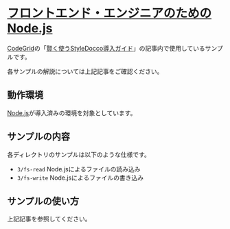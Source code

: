 # [フロントエンド・エンジニアのためのNode.js](https://app.codegrid.net/series/2014-nodejs)

[CodeGrid](http://www.codegrid.net/)の「[賢く使うStyleDocco導入ガイド](https://app.codegrid.net/series/2014-nodejs)」の記事内で使用しているサンプルです。

各サンプルの解説については上記記事をご確認ください。

## 動作環境

[Node.js](http://nodejs.org/)が導入済みの環境を対象としています。

## サンプルの内容

各ディレクトリのサンプルは以下のような仕様です。

- `3/fs-read` Node.jsによるファイルの読み込み
- `3/fs-write` Node.jsによるファイルの書き込み

## サンプルの使い方

上記記事を参照してください。

